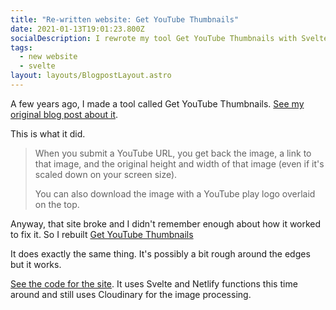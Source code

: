 ```yaml
---
title: "Re-written website: Get YouTube Thumbnails"
date: 2021-01-13T19:01:23.800Z
socialDescription: I rewrote my tool Get YouTube Thumbnails with Svelte and Netlify functions.
tags:
  - new website
  - svelte
layout: layouts/BlogpostLayout.astro
---
```




A few years ago, I made a tool called Get YouTube Thumbnails. [See my original blog post about it](/blog/2018-08-26-new-website-making-it-easy-to-get-thumbnails-of-youtube-videos).

This is what it did.


> When you submit a YouTube URL, you get back the image, a link to that image, and the original height and width of that image (even if it's scaled down on your screen size).
>
> You can also download the image with a YouTube play logo overlaid on the top.


Anyway, that site broke and I didn't remember enough about how it worked to fix it. So I rebuilt [Get YouTube Thumbnails](https://getyoutubethumbnails.netlify.app)

It does exactly the same thing. It's possibly a bit rough around the edges but it works.

[See the code for the site](https://github.com/edjw/get-youtube-thumbnails-svelte). It uses Svelte and Netlify functions this time around and still uses Cloudinary for the image processing.

